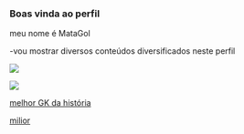 ### Boas vinda ao perfil 

meu nome é MataGol

-vou mostrar diversos conteúdos diversificados neste perfil

![](https://media.tenor.com/tP7v1dUc2y0AAAAd/ronaldinho-ronaldinho-gaucho.gif)

![](https://media.tenor.com/nfZi0s3ANcMAAAAC/soccer-soccer4life.gif)

[melhor GK da história](https://youtube.com/shorts/43jzEK9RpRQ?si=cxmhtIhkWPAOZVhW)


[milior](https://youtube.com/shorts/pl47oIab2x0?si=osblf_Kn27gWY4oA)
